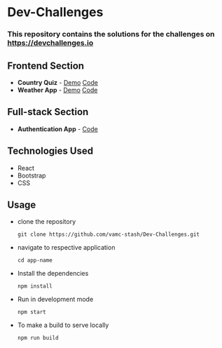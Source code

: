 # Dev-Challenges

### This repository contains the solutions for the challenges on https://devchallenges.io


## Frontend Section
  - <b>Country Quiz</b> - [Demo](http://violet-screw.surge.sh/)  [Code](https://github.com/vamc-stash/Dev-Challenges/tree/master/country-quiz)
  - <b>Weather App</b> - [Demo](http://last-news.surge.sh/)  [Code](https://github.com/vamc-stash/Dev-Challenges/tree/master/weather-app)
  
## Full-stack Section
  - <b>Authentication App</b> - [Code](https://github.com/vamc-stash/Dev-Challenges/tree/master/authentication-app)

## Technologies Used
  - React
  - Bootstrap
  - CSS

## Usage
  - clone the repository
    ```
    git clone https://github.com/vamc-stash/Dev-Challenges.git
    ```
  - navigate to respective application
    ```
    cd app-name
    ```
  - Install the dependencies
    ```
    npm install
    ```
  - Run in development mode
    ```
    npm start
    ```
  - To make a build to serve locally
    ```
    npm run build
    ```
